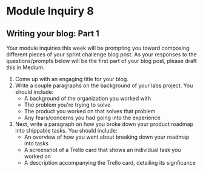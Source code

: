 # Module Inquiry 8

## Writing your blog: Part 1

Your module inquiries this week will be prompting you toward composing different pieces of your sprint challenge blog post. As your responses to the questions/prompts below will be the first part of your blog post, please draft this in Medium.

1. Come up with an engaging title for your blog.
2. Write a couple paragraphs on the background of your labs project. You should include:
    - A background of the organization you worked with
    - The problem you're trying to solve
    - The product you worked on that solves that problem
    - Any fears/concerns you had going into the experience
3. Next, write a paragraph on how you broke down your product roadmap into shippable tasks. You should include:
    - An overview of how you went about breaking down your roadmap into tasks
    - A screenshot of a Trello card that shows an individual task you worked on
    - A description accompanying the Trello card, detailing its signficance
